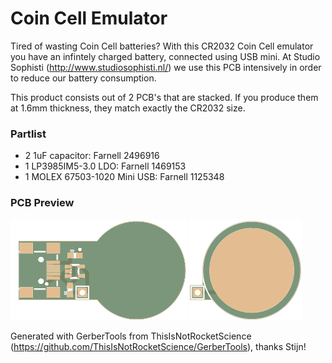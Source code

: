 # Coin Cell Emulator

Tired of wasting Coin Cell batteries? With this CR2032 Coin Cell emulator you have an infintely charged battery, connected using USB mini. At Studio Sophisti (http://www.studiosophisti.nl/) we use this PCB intensively in order to reduce our battery consumption.

This product consists out of 2 PCB's that are stacked. If you produce them at 1.6mm thickness, they match exactly the CR2032 size.

### Partlist

- 2 1uF capacitor: Farnell 2496916
- 1 LP3985IM5-3.0 LDO: Farnell 1469153
- 1 MOLEX 67503-1020 Mini USB: Farnell 1125348

### PCB Preview

![Preview](CoinCellEmulator_Part1.png)
![Preview](CoinCellEmulator_Part2.png)

Generated with GerberTools from ThisIsNotRocketScience (https://github.com/ThisIsNotRocketScience/GerberTools), thanks Stijn!

